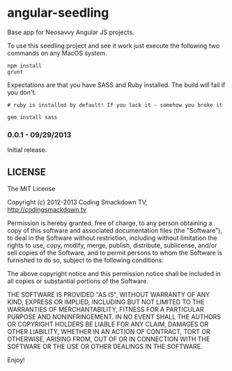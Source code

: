 angular-seedling
================

Base app for Neosavvy Angular JS projects. 

To use this seedling project and see it work just execute the following two commands
on any MacOS system.

```
npm install
grunt
```

Expectations are that you have SASS and Ruby installed. The build will fail if you don't.

    # ruby is installed by default! If you lack it - somehow you broke it

```
gem install sass
```


### 0.0.1 - 09/29/2013

Initial release.

## LICENSE

The MIT License

Copyright (c) 2012-2013 Coding Smackdown TV, http://codingsmackdown.tv

Permission is hereby granted, free of charge, to any person obtaining a copy
of this software and associated documentation files (the "Software"), to deal
in the Software without restriction, including without limitation the rights
to use, copy, modify, merge, publish, distribute, sublicense, and/or sell
copies of the Software, and to permit persons to whom the Software is
furnished to do so, subject to the following conditions:

The above copyright notice and this permission notice shall be included in
all copies or substantial portions of the Software.

THE SOFTWARE IS PROVIDED "AS IS", WITHOUT WARRANTY OF ANY KIND, EXPRESS OR
IMPLIED, INCLUDING BUT NOT LIMITED TO THE WARRANTIES OF MERCHANTABILITY,
FITNESS FOR A PARTICULAR PURPOSE AND NONINFRINGEMENT. IN NO EVENT SHALL THE
AUTHORS OR COPYRIGHT HOLDERS BE LIABLE FOR ANY CLAIM, DAMAGES OR OTHER
LIABILITY, WHETHER IN AN ACTION OF CONTRACT, TORT OR OTHERWISE, ARISING FROM,
OUT OF OR IN CONNECTION WITH THE SOFTWARE OR THE USE OR OTHER DEALINGS IN
THE SOFTWARE.

Enjoy!
